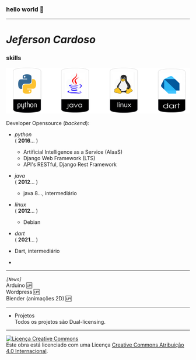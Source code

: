 ### hello world  🖖️

<hr />

# _Jeferson Cardoso_

### ____skills____

![python](https://github.com/git-cardoso/pr0m3theus.github.io/blob/master/imgs/skill.png)

Developer Opensource (_backend_):

- _python_  
   ( **2016**... )          
   - Artificial Intelligence as a Service (AIaaS)
   - Django Web Framework (LTS)
   - API's RESTful, Django Rest Framework
   
- _java_  
  ( **2012**... )
  - java 8..., intermediário
 

- _linux_  
 ( **2012**... )
   - Debian
   
 - _dart_  
  ( **2021**... )
  - Dart, intermediário
  - 
---

 _`[News]`_        
Arduino   🆙️      
Wordpress   🆙️  
Blender (animações 2D) 🆙️ 
 
---






- Projetos   
    Todos os projetos são Dual-licensing.  
      
---
<a rel="license" href="http://creativecommons.org/licenses/by/4.0/"><img alt="Licença Creative Commons" style="border-width:0" src="https://i.creativecommons.org/l/by/4.0/88x31.png" /></a><br />Este obra está licenciado com uma Licença <a rel="license" href="http://creativecommons.org/licenses/by/4.0/">Creative Commons Atribuição 4.0 Internacional</a>.

